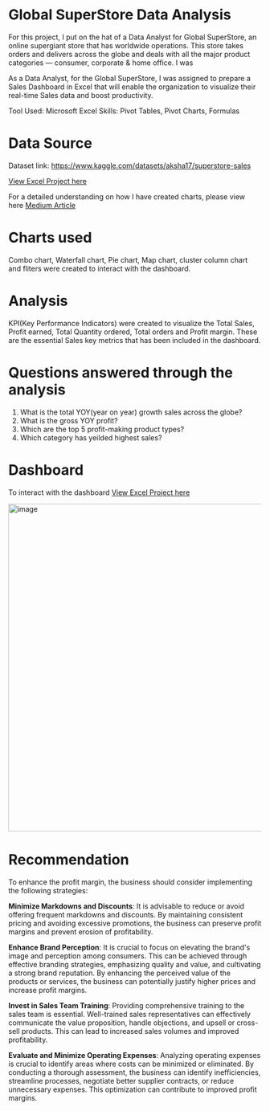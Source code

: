 # Global SuperStore Data Analysis 

For this project, I put on the hat of a Data Analyst for Global SuperStore, an online supergiant store that has worldwide operations. This store takes orders and delivers across the globe and deals with all the major product categories — consumer, corporate & home office. I was 

As a Data Analyst, for the Global SuperStore, I was assigned to prepare a Sales Dashboard in Excel that will enable the organization to visualize their real-time Sales data and boost productivity. 

Tool Used: Microsoft Excel
Skills: Pivot Tables, Pivot Charts, Formulas
  
# Data Source
Dataset link: https://www.kaggle.com/datasets/aksha17/superstore-sales 

[View Excel Project here](https://github.com/divyapasa/Global_SuperStore/blob/main/Global_SuperStore.xlsb)

For a detailed understanding on how I have created charts, please view here [Medium Article](https://medium.com/@divyalakshmi.pasa/ms-excel-project-global-superstore-data-analysis-908d49be580b)

# Charts used
Combo chart, Waterfall chart, Pie chart, Map chart, cluster column chart and fliters were created to interact with the dashboard.

# Analysis
KPI(Key Performance Indicators) were created to visualize the Total Sales, Profit earned, Total Quantity ordered, Total orders and Profit margin. These are the essential Sales key metrics that has been included in the dashboard.

# Questions answered through the analysis 
1. What is the total YOY(year on year) growth sales across the globe?
2. What is the gross YOY profit?
3. Which are the top 5 profit-making product types? 
4. Which category has yeilded highest sales?

# Dashboard
To interact with the dashboard [View Excel Project here](https://github.com/divyapasa/Global_SuperStore/blob/main/Global_SuperStore.xlsb)

<img width="653" alt="image" src="https://user-images.githubusercontent.com/54399391/210023108-0a276581-c083-4205-9bed-dcf1ba1c80d5.png">

# Recommendation
To enhance the profit margin, the business should consider implementing the following strategies:

**Minimize Markdowns and Discounts**: It is advisable to reduce or avoid offering frequent markdowns and discounts. By maintaining consistent pricing and avoiding excessive promotions, the business can preserve profit margins and prevent erosion of profitability.

**Enhance Brand Perception**: It is crucial to focus on elevating the brand's image and perception among consumers. This can be achieved through effective branding strategies, emphasizing quality and value, and cultivating a strong brand reputation. By enhancing the perceived value of the products or services, the business can potentially justify higher prices and increase profit margins.

**Invest in Sales Team Training**: Providing comprehensive training to the sales team is essential. Well-trained sales representatives can effectively communicate the value proposition, handle objections, and upsell or cross-sell products. This can lead to increased sales volumes and improved profitability.

**Evaluate and Minimize Operating Expenses**: Analyzing operating expenses is crucial to identify areas where costs can be minimized or eliminated. By conducting a thorough assessment, the business can identify inefficiencies, streamline processes, negotiate better supplier contracts, or reduce unnecessary expenses. This optimization can contribute to improved profit margins.
